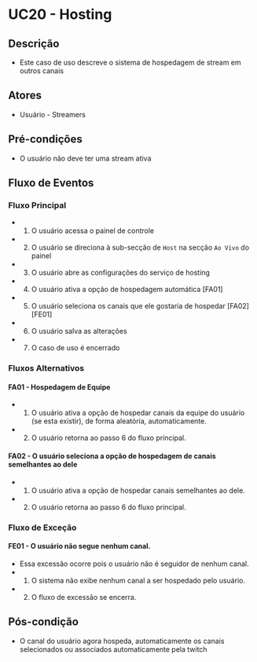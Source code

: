 # UC20 - Hosting

## Descrição
* Este caso de uso descreve o sistema de hospedagem de stream em outros canais
 
## Atores
* Usuário - Streamers

## Pré-condições
* O usuário não deve ter uma stream ativa

## Fluxo de Eventos
### Fluxo Principal
* 1. O usuário acessa o painel de controle
* 2. O usuário se direciona à sub-secção de ```Host``` na secção ```Ao Vivo``` do painel
* 3. O usuário abre as configurações do serviço de hosting
* 4. O usuário ativa a opção de hospedagem automática [FA01]
* 5. O usuário seleciona os canais que ele gostaria de hospedar [FA02][FE01]
* 6. O usuário salva as alterações
* 7. O caso de uso é encerrado

### Fluxos Alternativos

#### FA01 - Hospedagem de Equipe
* 1. O usuário ativa a opção de hospedar canais da equipe do usuário (se esta existir), de forma aleatória, automaticamente.
* 2. O usuário retorna ao passo 6 do fluxo principal.

#### FA02 - O usuário seleciona a opção de hospedagem de canais semelhantes ao dele
* 1. O usuário ativa a opção de hospedar canais semelhantes ao dele.
* 2. O usuário retorna ao passo 6 do fluxo principal.

### Fluxo de Exceção
#### FE01 - O usuário não segue nenhum canal.
* Essa excessão ocorre pois o usuário não é seguidor de nenhum canal.
* 1. O sistema não exibe nenhum canal a ser hospedado pelo usuário.
* 2. O fluxo de excessão se encerra.
## Pós-condição
* O canal do usuário agora hospeda, automaticamente os canais selecionados ou associados automaticamente pela twitch